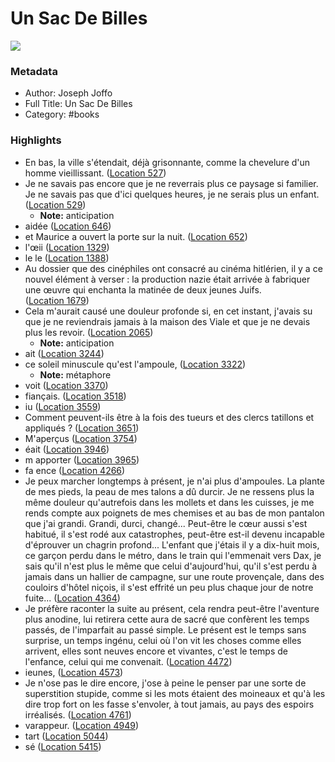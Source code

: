 # Un Sac De Billes

![](https://m.media-amazon.com/images/I/81TGw5JP9dL._SY160.jpg)

### Metadata

- Author: Joseph Joffo
- Full Title: Un Sac De Billes
- Category: #books

### Highlights

- En bas, la ville s'étendait, déjà grisonnante, comme la chevelure d'un homme vieillissant. ([Location 527](https://readwise.io/to_kindle?action=open&asin=B00D2QCD72&location=527))
- Je ne savais pas encore que je ne reverrais plus ce paysage si familier. Je ne savais pas que d'ici quelques heures, je ne serais plus un enfant. ([Location 529](https://readwise.io/to_kindle?action=open&asin=B00D2QCD72&location=529))
    - **Note:** anticipation 
- aidée ([Location 646](https://readwise.io/to_kindle?action=open&asin=B00D2QCD72&location=646))
- et Maurice a ouvert la porte sur la nuit. ([Location 652](https://readwise.io/to_kindle?action=open&asin=B00D2QCD72&location=652))
- l'œii ([Location 1329](https://readwise.io/to_kindle?action=open&asin=B00D2QCD72&location=1329))
- le le ([Location 1388](https://readwise.io/to_kindle?action=open&asin=B00D2QCD72&location=1388))
- Au dossier que des cinéphiles ont consacré au cinéma hitlérien, il y a ce nouvel élément à verser : la production nazie était arrivée à fabriquer une œuvre qui enchanta la matinée de deux jeunes Juifs. ([Location 1679](https://readwise.io/to_kindle?action=open&asin=B00D2QCD72&location=1679))
- Cela m'aurait causé une douleur profonde si, en cet instant, j'avais su que je ne reviendrais jamais à la maison des Viale et que je ne devais plus les revoir. ([Location 2065](https://readwise.io/to_kindle?action=open&asin=B00D2QCD72&location=2065))
    - **Note:** anticipation 
- ait ([Location 3244](https://readwise.io/to_kindle?action=open&asin=B00D2QCD72&location=3244))
- ce soleil minuscule qu'est l'ampoule, ([Location 3322](https://readwise.io/to_kindle?action=open&asin=B00D2QCD72&location=3322))
    - **Note:** métaphore
- voit ([Location 3370](https://readwise.io/to_kindle?action=open&asin=B00D2QCD72&location=3370))
- fiançais. ([Location 3518](https://readwise.io/to_kindle?action=open&asin=B00D2QCD72&location=3518))
- iu ([Location 3559](https://readwise.io/to_kindle?action=open&asin=B00D2QCD72&location=3559))
- Comment peuvent-ils être à la fois des tueurs et des clercs tatillons et appliqués ? ([Location 3651](https://readwise.io/to_kindle?action=open&asin=B00D2QCD72&location=3651))
- M'aperçus ([Location 3754](https://readwise.io/to_kindle?action=open&asin=B00D2QCD72&location=3754))
- éait ([Location 3946](https://readwise.io/to_kindle?action=open&asin=B00D2QCD72&location=3946))
- m apporter ([Location 3965](https://readwise.io/to_kindle?action=open&asin=B00D2QCD72&location=3965))
- fa ence ([Location 4266](https://readwise.io/to_kindle?action=open&asin=B00D2QCD72&location=4266))
- Je peux marcher longtemps à présent, je n'ai plus d'ampoules. La plante de mes pieds, la peau de mes talons a dû durcir. Je ne ressens plus la même douleur qu'autrefois dans les mollets et dans les cuisses, je me rends compte aux poignets de mes chemises et au bas de mon pantalon que j'ai grandi. Grandi, durci, changé... Peut-être le cœur aussi s'est habitué, il s'est rodé aux catastrophes, peut-être est-il devenu incapable d'éprouver un chagrin profond... L'enfant que j'étais il y a dix-huit mois, ce garçon perdu dans le métro, dans le train qui l'emmenait vers Dax, je sais qu'il n'est plus le même que celui d'aujourd'hui, qu'il s'est perdu à jamais dans un hallier de campagne, sur une route provençale, dans des couloirs d'hôtel niçois, il s'est effrité un peu plus chaque jour de notre fuite... ([Location 4364](https://readwise.io/to_kindle?action=open&asin=B00D2QCD72&location=4364))
- Je préfère raconter la suite au présent, cela rendra peut-être l'aventure plus anodine, lui retirera cette aura de sacré que confèrent les temps passés, de l'imparfait au passé simple. Le présent est le temps sans surprise, un temps ingénu, celui où l'on vit les choses comme elles arrivent, elles sont neuves encore et vivantes, c'est le temps de l'enfance, celui qui me convenait. ([Location 4472](https://readwise.io/to_kindle?action=open&asin=B00D2QCD72&location=4472))
- ieunes, ([Location 4573](https://readwise.io/to_kindle?action=open&asin=B00D2QCD72&location=4573))
- Je n'ose pas le dire encore, j'ose à peine le penser par une sorte de superstition stupide, comme si les mots étaient des moineaux et qu'à les dire trop fort on les fasse s'envoler, à tout jamais, au pays des espoirs irréalisés. ([Location 4761](https://readwise.io/to_kindle?action=open&asin=B00D2QCD72&location=4761))
- varappeur. ([Location 4949](https://readwise.io/to_kindle?action=open&asin=B00D2QCD72&location=4949))
- tart ([Location 5044](https://readwise.io/to_kindle?action=open&asin=B00D2QCD72&location=5044))
- sé ([Location 5415](https://readwise.io/to_kindle?action=open&asin=B00D2QCD72&location=5415))
